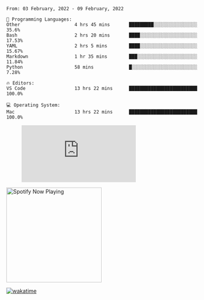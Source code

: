<!--START_SECTION:waka-->
```text
From: 03 February, 2022 - 09 February, 2022

💬 Programming Languages: 
Other                    4 hrs 45 mins       █████████░░░░░░░░░░░░░░░░   35.6% 
Bash                     2 hrs 20 mins       ████░░░░░░░░░░░░░░░░░░░░░   17.53% 
YAML                     2 hrs 5 mins        ████░░░░░░░░░░░░░░░░░░░░░   15.67% 
Markdown                 1 hr 35 mins        ███░░░░░░░░░░░░░░░░░░░░░░   11.84% 
Python                   58 mins             █░░░░░░░░░░░░░░░░░░░░░░░░   7.28%

🔥 Editors: 
VS Code                  13 hrs 22 mins      █████████████████████████   100.0%

💻 Operating System: 
Mac                      13 hrs 22 mins      █████████████████████████   100.0%

```


<!--END_SECTION:waka-->

<figure><embed src="https://wakatime.com/share/@gregnrobinson/001c6d31-0c95-44f9-b6d7-9fd705354f62.svg"></embed></figure>

[<img src="https://spotify-playing-gregnrobinson.vercel.app/api/spotify/?background_color=transparent&border_color=transparent" alt="Spotify Now Playing" width="250" />](https://open.spotify.com/user/gregnrobinson-ca)

[![wakatime](https://wakatime.com/badge/user/37718f76-572e-4513-b2c5-41c4d93d287a.svg)](https://wakatime.com/@37718f76-572e-4513-b2c5-41c4d93d287a)



